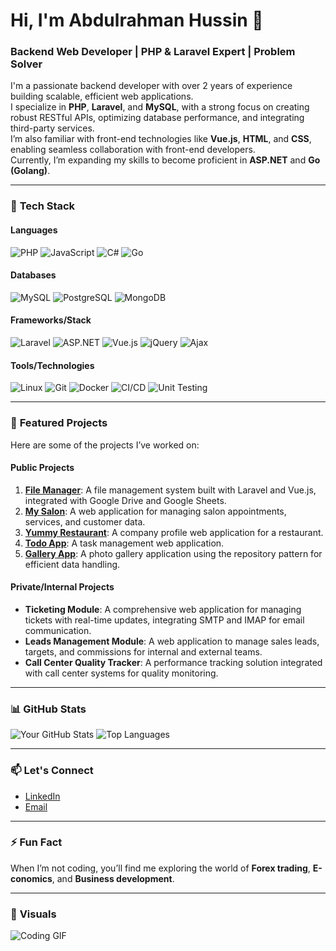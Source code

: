 # Hi, I'm Abdulrahman Hussin 👋  
### Backend Web Developer | PHP & Laravel Expert | Problem Solver  

I'm a passionate backend developer with over 2 years of experience building scalable, efficient web applications.  
I specialize in **PHP**, **Laravel**, and **MySQL**, with a strong focus on creating robust RESTful APIs, optimizing database performance, and integrating third-party services.  
I’m also familiar with front-end technologies like **Vue.js**, **HTML**, and **CSS**, enabling seamless collaboration with front-end developers.  
Currently, I’m expanding my skills to become proficient in **ASP.NET** and **Go (Golang)**.  

---

### 🔧 **Tech Stack**  

#### **Languages**  
![PHP](https://img.shields.io/badge/PHP-777BB4?style=for-the-badge&logo=php&logoColor=white)  ![JavaScript](https://img.shields.io/badge/JavaScript-F7DF1E?style=for-the-badge&logo=javascript&logoColor=black)  ![C#](https://img.shields.io/badge/C%23-239120?style=for-the-badge&logo=c-sharp&logoColor=white)  ![Go](https://img.shields.io/badge/Go-00ADD8?style=for-the-badge&logo=go&logoColor=white)  

#### **Databases**  
![MySQL](https://img.shields.io/badge/MySQL-4479A1?style=for-the-badge&logo=mysql&logoColor=white)  ![PostgreSQL](https://img.shields.io/badge/PostgreSQL-4169E1?style=for-the-badge&logo=postgresql&logoColor=white)  ![MongoDB](https://img.shields.io/badge/MongoDB-47A248?style=for-the-badge&logo=mongodb&logoColor=white)  

#### **Frameworks/Stack**  
![Laravel](https://img.shields.io/badge/Laravel-FF2D20?style=for-the-badge&logo=laravel&logoColor=white)  ![ASP.NET](https://img.shields.io/badge/ASP.NET-512BD4?style=for-the-badge&logo=.net&logoColor=white)  ![Vue.js](https://img.shields.io/badge/Vue.js-4FC08D?style=for-the-badge&logo=vue.js&logoColor=white)  ![jQuery](https://img.shields.io/badge/jQuery-0769AD?style=for-the-badge&logo=jquery&logoColor=white)  ![Ajax](https://img.shields.io/badge/Ajax-008FC7?style=for-the-badge&logo=ajax&logoColor=white)  

#### **Tools/Technologies**  
![Linux](https://img.shields.io/badge/Linux-FCC624?style=for-the-badge&logo=linux&logoColor=black)  ![Git](https://img.shields.io/badge/Git-F05032?style=for-the-badge&logo=git&logoColor=white)  ![Docker](https://img.shields.io/badge/Docker-2496ED?style=for-the-badge&logo=docker&logoColor=white)  ![CI/CD](https://img.shields.io/badge/CI/CD-2088FF?style=for-the-badge&logo=github-actions&logoColor=white)  ![Unit Testing](https://img.shields.io/badge/Unit_Testing-25A162?style=for-the-badge&logo=testing-library&logoColor=white)  

---

### 🚀 **Featured Projects**  
Here are some of the projects I’ve worked on:  

#### **Public Projects**  
1. **[File Manager](link)**: A file management system built with Laravel and Vue.js, integrated with Google Drive and Google Sheets.  
2. **[My Salon](https://github.com/abdulrahmanhussin1/MySalon)**: A web application for managing salon appointments, services, and customer data.  
3. **[Yummy Restaurant](link)**: A company profile web application for a restaurant.  
4. **[Todo App](link)**: A task management web application.  
5. **[Gallery App](link)**: A photo gallery application using the repository pattern for efficient data handling.  

#### **Private/Internal Projects**  
- **Ticketing Module**: A comprehensive web application for managing tickets with real-time updates, integrating SMTP and IMAP for email communication.  
- **Leads Management Module**: A web application to manage sales leads, targets, and commissions for internal and external teams.  
- **Call Center Quality Tracker**: A performance tracking solution integrated with call center systems for quality monitoring.  

---

### 📊 **GitHub Stats**  
![Your GitHub Stats](https://github-readme-stats.vercel.app/api?username=abdulrahmanhussin1&show_icons=true&theme=dark)  ![Top Languages](https://github-readme-stats.vercel.app/api/top-langs/?username=abdulrahmanhussin1&layout=compact&theme=dark&hide=html,css)  

---

### 📫 **Let's Connect**  
- [LinkedIn](https://www.linkedin.com/in/abdulrahman-hussin-1a2b3c/)  
- [Email](mailto:abdelrahman.hussin1@gmail.com)  
<!-- - [Portfolio](link) (Coming soon!) -->  

---

### ⚡ **Fun Fact**  
When I’m not coding, you’ll find me exploring the world of **Forex trading**, **E-conomics**, and **Business development**.  

---

### 🎨 **Visuals**  
![Coding GIF](https://media3.giphy.com/media/v1.Y2lkPTc5MGI3NjExYnN3ZHEzN2pqNzR0dHA5MXc0MzNrbmV1cjlsbTF0ZW5rOWFodDBobyZlcD12MV9pbnRlcm5hbF9naWZfYnlfaWQmY3Q9Zw/f3iwJFOVOwuy7K6FFw/giphy.gif)  
